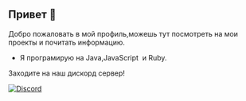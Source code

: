 ## Привет 👋

Добро пожаловать в мой профиль,можешь тут посмотреть на мои проекты и почитать информацию.
- Я програмирую на Java,JavaScript  и Ruby.

Заходите на наш дискорд сервер! 

[![Discord](https://discordapp.com/api/guilds/712958878446256171/widget.png)](https://discord.gg/Qb7tHvw)

